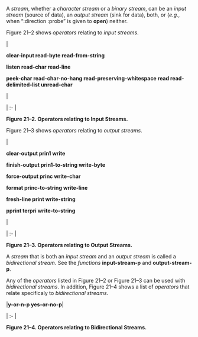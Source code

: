  



A *stream*, whether a *character stream* or a *binary stream*, can be an *input stream* (source of data), an *output stream* (sink for data), both, or (*e.g.*, when “:direction :probe” is given to **open**) neither. 



Figure 21–2 shows *operators* relating to *input streams*. 



|<p>**clear-input read-byte read-from-string** </p><p>**listen read-char read-line** </p><p>**peek-char read-char-no-hang read-preserving-whitespace read read-delimited-list unread-char**</p>|

| :- |





**Figure 21–2. Operators relating to Input Streams.** 







 



 



Figure 21–3 shows *operators* relating to *output streams*. 



|<p>**clear-output prin1 write** </p><p>**finish-output prin1-to-string write-byte** </p><p>**force-output princ write-char** </p><p>**format princ-to-string write-line** </p><p>**fresh-line print write-string** </p><p>**pprint terpri write-to-string**</p>|

| :- |





**Figure 21–3. Operators relating to Output Streams.** 



A *stream* that is both an *input stream* and an *output stream* is called a *bidirectional stream*. See the *functions* **input-stream-p** and **output-stream-p**. 



Any of the *operators* listed in Figure 21–2 or Figure 21–3 can be used with *bidirectional streams*. In addition, Figure 21–4 shows a list of *operators* that relate specificaly to *bidirectional streams*. 



|**y-or-n-p yes-or-no-p**|

| :- |





**Figure 21–4. Operators relating to Bidirectional Streams.** 



